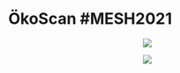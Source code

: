 # ÖkoScan #MESH2021

<p align="center" > 
<img src="https://github.com/Sebastian-Zok/EcoScan-MESH2021/blob/main/img/Logo.png">
</p>

<p align="center" > 
<img src="https://github.com/Sebastian-Zok/EcoScan-MESH2021/blob/main/img/meshlogoa.png">
</p>
